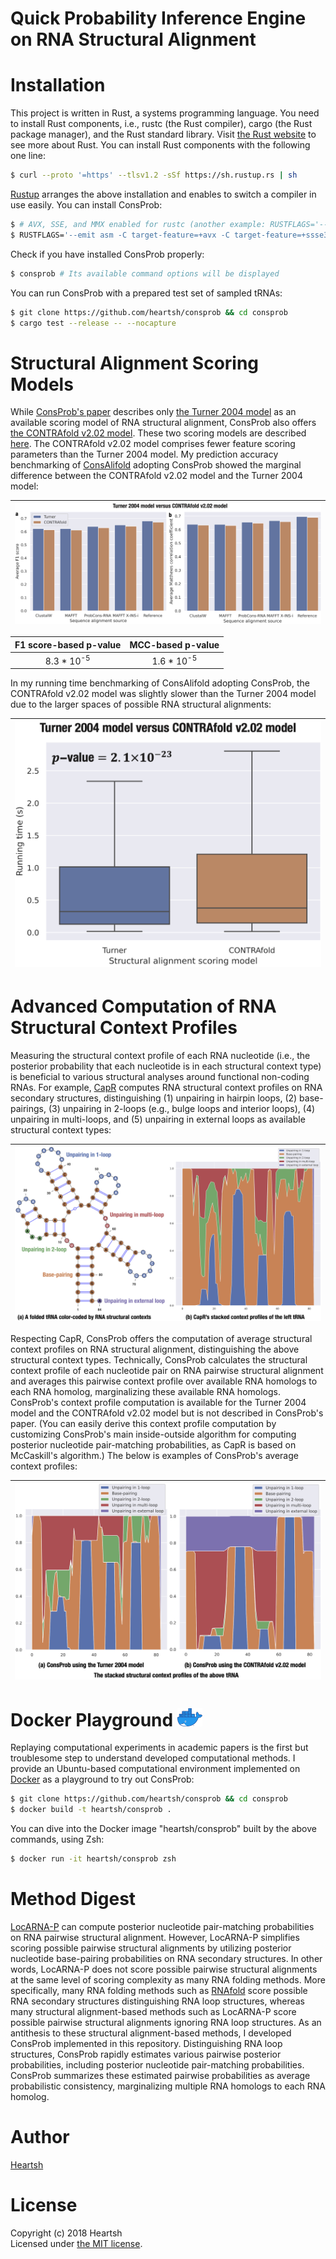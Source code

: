 # Quick Probability Inference Engine on RNA Structural Alignment
# Installation
This project is written in Rust, a systems programming language.
You need to install Rust components, i.e., rustc (the Rust compiler), cargo (the Rust package manager), and the Rust standard library.
Visit [the Rust website](https://www.rust-lang.org) to see more about Rust.
You can install Rust components with the following one line:
```bash
$ curl --proto '=https' --tlsv1.2 -sSf https://sh.rustup.rs | sh
```
[Rustup](https://github.com/rust-lang-nursery/rustup.rs) arranges the above installation and enables to switch a compiler in use easily.
You can install ConsProb:
```bash
$ # AVX, SSE, and MMX enabled for rustc (another example: RUSTFLAGS='--emit asm -C target-feature=+avx2 -C target-feature=+ssse3 -C target-feature=+mmx -C target-feature=+fma')
$ RUSTFLAGS='--emit asm -C target-feature=+avx -C target-feature=+ssse3 -C target-feature=+mmx' cargo install consprob
```
Check if you have installed ConsProb properly:
```bash
$ consprob # Its available command options will be displayed
```
You can run ConsProb with a prepared test set of sampled tRNAs:
```bash
$ git clone https://github.com/heartsh/consprob && cd consprob
$ cargo test --release -- --nocapture
```

# Structural Alignment Scoring Models
While [ConsProb's paper](https://doi.org/10.1093/bioinformatics/btab738) describes only [the Turner 2004 model](https://rna.urmc.rochester.edu/NNDB/) as an available scoring model of RNA structural alignment, ConsProb also offers [the CONTRAfold v2.02 model](http://contra.stanford.edu/contrafold/).
These two scoring models are described [here](https://github.com/heartsh/rna-ss-params).
The CONTRAfold v2.02 model comprises fewer feature scoring parameters than the Turner 2004 model.
My prediction accuracy benchmarking of [ConsAlifold](https://github.com/heartsh/consalifold) adopting ConsProb showed the marginal difference between the CONTRAfold v2.02 model and the Turner 2004 model:

|![Structure prediction accuracy comparison](./assets/images_fixed/fig_1.png)
|:-:|

| F1 score-based p-value | MCC-based p-value |
| :-: | :-: |
| 8.3 * 10<sup>-5</sup> | 1.6 * 10<sup>-5</sup> |

In my running time benchmarking of ConsAlifold adopting ConsProb, the CONTRAfold v2.02 model was slightly slower than the Turner 2004 model due to the larger spaces of possible RNA structural alignments:

|![Prediction running time comparison](./assets/images_fixed/fig_2.png)
|:-:|


# Advanced Computation of RNA Structural Context Profiles
Measuring the structural context profile of each RNA nucleotide (i.e., the posterior probability that each nucleotide is in each structural context type) is beneficial to various structural analyses around functional non-coding RNAs.
For example, [CapR](https://github.com/fukunagatsu/CapR) computes RNA structural context profiles on RNA secondary structures, distinguishing (1) unpairing in hairpin loops, (2) base-pairings, (3) unpairing in 2-loops (e.g., bulge loops and interior loops), (4) unpairing in multi-loops, and (5) unpairing in external loops as available structural context types:

|![CapR's structural context profiles](./assets/images_fixed/fig_3.png)
|:-:|

Respecting CapR, ConsProb offers the computation of average structural context profiles on RNA structural alignment, distinguishing the above structural context types.
Technically, ConsProb calculates the structural context profile of each nucleotide pair on RNA pairwise structural alignment and averages this pairwise context profile over available RNA homologs to each RNA homolog, marginalizing these available RNA homologs.
ConsProb's context profile computation is available for the Turner 2004 model and the CONTRAfold v2.02 model but is not described in ConsProb's paper. (You can easily derive this context profile computation by customizing ConsProb's main inside-outside algorithm for computing posterior nucleotide pair-matching probabilities, as CapR is based on McCaskill's algorithm.)
The below is examples of ConsProb's average context profiles:

|![ConsProb's average context profiles](./assets/images_fixed/fig_4.png)
|:-:|


# Docker Playground <img src="./assets/images_fixed/docker_logo.png" width="40">
Replaying computational experiments in academic papers is the first but troublesome step to understand developed computational methods.
I provide an Ubuntu-based computational environment implemented on [Docker](https://www.docker.com/) as a playground to try out ConsProb:
```bash
$ git clone https://github.com/heartsh/consprob && cd consprob
$ docker build -t heartsh/consprob .
```
You can dive into the Docker image "heartsh/consprob" built by the above commands, using Zsh:
```bash
$ docker run -it heartsh/consprob zsh
```

# Method Digest
[LocARNA-P](https://github.com/s-will/LocARNA) can compute posterior nucleotide pair-matching probabilities on RNA pairwise structural alignment.
However, LocARNA-P simplifies scoring possible pairwise structural alignments by utilizing posterior nucleotide base-pairing probabilities on RNA secondary structures.
In other words, LocARNA-P does not score possible pairwise structural alignments at the same level of scoring complexity as many RNA folding methods.
More specifically, many RNA folding methods such as [RNAfold](https://www.tbi.univie.ac.at/RNA/) score possible RNA secondary structures distinguishing RNA loop structures, whereas many structural alignment-based methods such as LocARNA-P score possible pairwise structural alignments ignoring RNA loop structures.
As an antithesis to these structural alignment-based methods, I developed ConsProb implemented in this repository.
Distinguishing RNA loop structures, ConsProb rapidly estimates various pairwise posterior probabilities, including posterior nucleotide pair-matching probabilities.
ConsProb summarizes these estimated pairwise probabilities as average probabilistic consistency, marginalizing multiple RNA homologs to each RNA homolog.

# Author
[Heartsh](https://github.com/heartsh)

# License
Copyright (c) 2018 Heartsh  
Licensed under [the MIT license](http://opensource.org/licenses/MIT).
